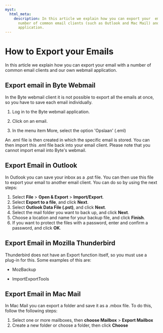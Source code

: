 ```yaml
---
myst:
  html_meta:
    description: In this article we explain how you can export your  email with a
      number of common email clients (such as Outlook and Mac Mail) and our own webmail
      application.
---
```


<!-- source: https://support.hypernode.com/en/best-practices/email/how-to-export-your-emails/ -->

# How to Export your Emails

In this article we explain how you can export your email with a number of common email clients and our own webmail application.

## Export email in Byte Webmail

In the Byte webmail client it is not possible to export all the emails at once, so you have to save each email individually.

1. Log in to the Byte webmail application.

1. Click on an email.

1. In the menu item More, select the option 'Opslaan' (.eml)

An .eml file is then created in which the specific email is stored. You can then import this .eml file back into your email client. Please note that you cannot import email into Byte's webmail.

## Export Email in Outlook

In Outlook you can save your inbox as a .pst file. You can then use this file to export your email to another email client. You can do so by using the next steps:

1. Select **File** > **Open & Export** > **Import/Export**.
1. Select **Export to a file**, and click **Next**.
1. Select **Outlook Data File (.pst)**, and click **Next**.
1. Select the mail folder you want to back up, and click **Next**.
1. Choose a location and name for your backup file, and click **Finish**.
1. If you want to protect the files with a password, enter and confirm a password, and click **OK**.

## Export Email in Mozilla Thunderbird

Thunderbird does not have an Export function itself, so you must use a plug-in for this. Some examples of this are:

- MozBackup

- ImportExportTools

## Export Email in Mac Mail

In Mac Mail you can export a folder and save it as a .mbox file. To do this, follow the following steps:

1. Select one or more mailboxes, then **choose Mailbox** > **Export Mailbox**
1. Create a new folder or choose a folder, then click **Choose**
